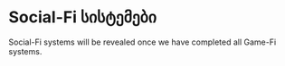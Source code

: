 # Social-Fi სისტემები

Social-Fi systems will be revealed once we have completed all Game-Fi systems.
